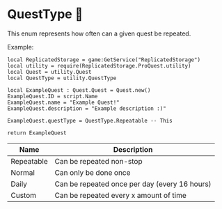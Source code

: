 # QuestType 🔗

This enum represents how often can a given quest be repeated.

Example:
```luau
local ReplicatedStorage = game:GetService("ReplicatedStorage")
local utility = require(ReplicatedStorage.ProQuest.utility)
local Quest = utility.Quest
local QuestType = utility.QuestType

local ExampleQuest : Quest.Quest = Quest.new()
ExampleQuest.ID = script.Name
ExampleQuest.name = "Example Quest!"
ExampleQuest.description = "Example description :)"

ExampleQuest.questType = QuestType.Repeatable -- This

return ExampleQuest
```

| Name      | Description                              |
|-----------|------------------------------------------|
|Repeatable |Can be repeated non-stop     |
|Normal     | Can only be done once |
|Daily      | Can be repeated once per day (every 16 hours) |
|Custom     | Can be repeated every x amount of time |